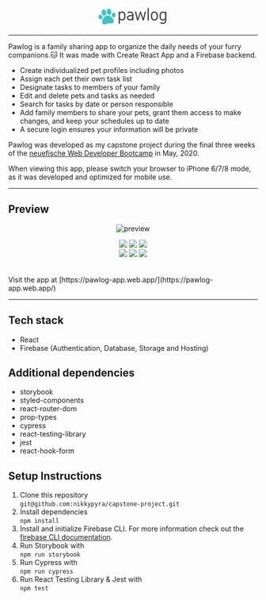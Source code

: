 <div align="center">
<img src="public/images/pawlog.png">
</div>

---

Pawlog is a family sharing app to organize the daily needs of your furry companions.🐱 It was made with Create React App and a Firebase backend.

- Create individualized pet profiles including photos
- Assign each pet their own task list
- Designate tasks to members of your family
- Edit and delete pets and tasks as needed
- Search for tasks by date or person responsible
- Add family members to share your pets, grant them access to make changes, and keep your schedules up to date
- A secure login ensures your information will be private

Pawlog was developed as my capstone project during the final three weeks of the [neuefische Web Developer Bootcamp](https://www.neuefische.de) in May, 2020.

When viewing this app, please switch your browser to iPhone 6/7/8 mode, as it was developed and optimized for mobile use.

---

## Preview
<div align="center">
   
![preview](https://user-images.githubusercontent.com/57285588/82927154-8d17d100-9f80-11ea-9654-05deef0dd1ab.gif)

</div>

<div align="center">
   
<img src="https://user-images.githubusercontent.com/57285588/83040656-cb27fa00-a03f-11ea-85ae-bf0ca2f80741.png" height="400px" />
<img src="https://user-images.githubusercontent.com/57285588/83040658-cbc09080-a03f-11ea-9db5-f51fd6ce24f2.png" height="400px" />
<img src="https://user-images.githubusercontent.com/57285588/83040661-cc592700-a03f-11ea-9c33-5868f55bc1b8.png" height="400px" />

</div>

<div align="center">

<img src="https://user-images.githubusercontent.com/57285588/83040662-cc592700-a03f-11ea-8249-277dde8c56e3.png" height="400px" />
<img src="https://user-images.githubusercontent.com/57285588/83040663-ccf1bd80-a03f-11ea-9fde-0d3d34726806.png" height="400px" />
<img src="https://user-images.githubusercontent.com/57285588/83040668-cd8a5400-a03f-11ea-8a58-dc338ef9e396.png" height="400px" />

</div>

<br />
<br />
Visit the app at [https://pawlog-app.web.app/](https://pawlog-app.web.app/) 

---

## Tech stack

- React
- Firebase (Authentication, Database, Storage and Hosting)

## Additional dependencies

- storybook
- styled-components
- react-router-dom
- prop-types
- cypress
- react-testing-library
- jest
- react-hook-form

## Setup Instructions

1. Clone this repository  
   `git@github.com:nikkypyra/capstone-project.git`
2. Install dependencies  
   `npm install`
3. Install and initialize Firebase CLI. For more information check out the [firebase CLI documentation](https://firebase.google.com/docs/cli/).
4. Run Storybook with  
   `npm run storybook`
5. Run Cypress with  
   `npm run cypress`
6. Run React Testing Library & Jest with  
   `npm test`
